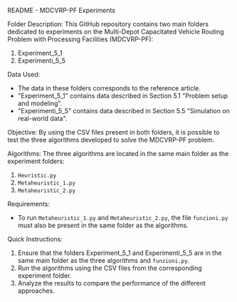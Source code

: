 README - MDCVRP-PF Experiments

Folder Description:
This GitHub repository contains two main folders dedicated to experiments on the Multi-Depot Capacitated Vehicle Routing Problem with Processing Facilities (MDCVRP-PF):

1. Experiment_5_1
2. Experimenti_5_5

Data Used:
- The data in these folders corresponds to the reference article.
- "Experiment_5_1" contains data described in Section 5.1 "Problem setup and modeling".
- "Experimenti_5_5" contains data described in Section 5.5 "Simulation on real-world data".

Objective:
By using the CSV files present in both folders, it is possible to test the three algorithms developed to solve the MDCVRP-PF problem.

Algorithms:
The three algorithms are located in the same main folder as the experiment folders:
1. `Heuristic.py`
2. `Metaheuristic_1.py`
3. `Metaheuristic_2.py`

Requirements:
- To run `Metaheuristic_1.py` and `Metaheuristic_2.py`, the file `funzioni.py` must also be present in the same folder as the algorithms.

Quick Instructions:
1. Ensure that the folders Experiment_5_1 and Experimenti_5_5 are in the same main folder as the three algorithms and `funzioni.py`.
2. Run the algorithms using the CSV files from the corresponding experiment folder.
3. Analyze the results to compare the performance of the different approaches.
